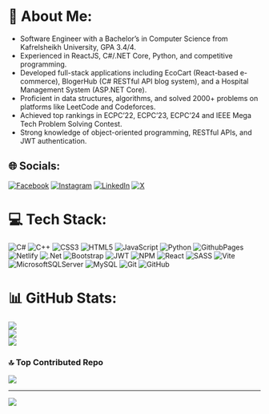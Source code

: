 # 💫 About Me:
  - Software Engineer with a Bachelor’s in Computer Science from Kafrelsheikh University, GPA 3.4/4.<br>
  - Experienced in ReactJS, C#/.NET Core, Python, and competitive programming.<br>	
  - Developed full-stack applications including EcoCart (React-based e-commerce), BlogerHub (C# RESTful API blog system), and a Hospital Management System (ASP.NET Core).<br>	
  - Proficient in data structures, algorithms, and solved 2000+ problems on platforms like LeetCode and Codeforces.<br>	
  - Achieved top rankings in ECPC’22, ECPC’23, ECPC’24 and IEEE Mega Tech Problem Solving Contest.<br>	
  - Strong knowledge of object-oriented programming, RESTful APIs, and JWT authentication.


## 🌐 Socials:
[![Facebook](https://img.shields.io/badge/Facebook-%231877F2.svg?logo=Facebook&logoColor=white)](https://facebook.com/100026059641180) [![Instagram](https://img.shields.io/badge/Instagram-%23E4405F.svg?logo=Instagram&logoColor=white)](https://instagram.com/mostafa_y65) [![LinkedIn](https://img.shields.io/badge/LinkedIn-%230077B5.svg?logo=linkedin&logoColor=white)](https://linkedin.com/in/mostafay65) [![X](https://img.shields.io/badge/X-black.svg?logo=X&logoColor=white)](https://x.com/mostafa_y65) 

# 💻 Tech Stack:
![C#](https://img.shields.io/badge/c%23-%23239120.svg?style=plastic&logo=csharp&logoColor=white) ![C++](https://img.shields.io/badge/c++-%2300599C.svg?style=plastic&logo=c%2B%2B&logoColor=white) ![CSS3](https://img.shields.io/badge/css3-%231572B6.svg?style=plastic&logo=css3&logoColor=white) ![HTML5](https://img.shields.io/badge/html5-%23E34F26.svg?style=plastic&logo=html5&logoColor=white) ![JavaScript](https://img.shields.io/badge/javascript-%23323330.svg?style=plastic&logo=javascript&logoColor=%23F7DF1E) ![Python](https://img.shields.io/badge/python-3670A0?style=plastic&logo=python&logoColor=ffdd54) ![GithubPages](https://img.shields.io/badge/github%20pages-121013?style=plastic&logo=github&logoColor=white) ![Netlify](https://img.shields.io/badge/netlify-%23000000.svg?style=plastic&logo=netlify&logoColor=#00C7B7) ![.Net](https://img.shields.io/badge/.NET-5C2D91?style=plastic&logo=.net&logoColor=white) ![Bootstrap](https://img.shields.io/badge/bootstrap-%238511FA.svg?style=plastic&logo=bootstrap&logoColor=white) ![JWT](https://img.shields.io/badge/JWT-black?style=plastic&logo=JSON%20web%20tokens) ![NPM](https://img.shields.io/badge/NPM-%23CB3837.svg?style=plastic&logo=npm&logoColor=white) ![React](https://img.shields.io/badge/react-%2320232a.svg?style=plastic&logo=react&logoColor=%2361DAFB) ![SASS](https://img.shields.io/badge/SASS-hotpink.svg?style=plastic&logo=SASS&logoColor=white) ![Vite](https://img.shields.io/badge/vite-%23646CFF.svg?style=plastic&logo=vite&logoColor=white) ![MicrosoftSQLServer](https://img.shields.io/badge/Microsoft%20SQL%20Server-CC2927?style=plastic&logo=microsoft%20sql%20server&logoColor=white) ![MySQL](https://img.shields.io/badge/mysql-4479A1.svg?style=plastic&logo=mysql&logoColor=white) ![Git](https://img.shields.io/badge/git-%23F05033.svg?style=plastic&logo=git&logoColor=white) ![GitHub](https://img.shields.io/badge/github-%23121011.svg?style=plastic&logo=github&logoColor=white)
# 📊 GitHub Stats:
![](https://github-readme-stats.vercel.app/api?username=Mostafay65&theme=vue-dark&hide_border=false&include_all_commits=true&count_private=false)<br/>
![](https://github-readme-streak-stats.herokuapp.com/?user=Mostafay65&theme=vue-dark&hide_border=false)<br/>
![](https://github-readme-stats.vercel.app/api/top-langs/?username=Mostafay65&theme=vue-dark&hide_border=false&include_all_commits=true&count_private=false&layout=compact)

### 🔝 Top Contributed Repo
![](https://github-contributor-stats.vercel.app/api?username=Mostafay65&limit=5&theme=vue-dark&combine_all_yearly_contributions=true)

---
[![](https://visitcount.itsvg.in/api?id=Mostafay65&icon=5&color=3)](https://visitcount.itsvg.in)

<!-- Proudly created with GPRM ( https://gprm.itsvg.in ) -->
